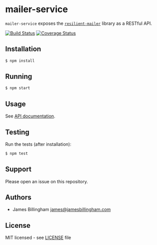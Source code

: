 # mailer-service

`mailer-service` exposes the [`resilient-mailer`](//github.com/billinghamj/resilient-mailer) library as a RESTful API.

[![Build Status](https://img.shields.io/travis/billinghamj/mailer-service.svg?style=flat)](//travis-ci.org/billinghamj/mailer-service)
[![Coverage Status](https://img.shields.io/coveralls/billinghamj/mailer-service.svg?style=flat)](//coveralls.io/r/billinghamj/mailer-service)

## Installation

```bash
$ npm install
```

## Running

```bash
$ npm start
```

## Usage

See [API documentation](//billinghamj.github.io/mailer-service/).

## Testing

Run the tests (after installation):

```bash
$ npm test
```

## Support

Please open an issue on this repository.

## Authors

- James Billingham <james@jamesbillingham.com>

## License

MIT licensed - see [LICENSE](LICENSE) file
